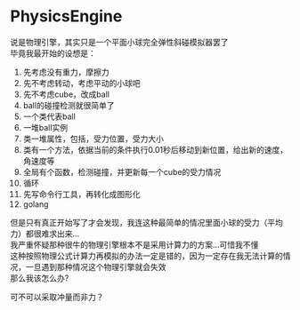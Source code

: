 # PhysicsEngine

说是物理引擎，其实只是一个平面小球完全弹性斜碰模拟器罢了\
毕竟我最开始的设想是：
1. 先考虑没有重力，摩擦力
2. 先不考虑转动，考虑平动的小球吧 
3. 先不考虑cube，改成ball 
4. ball的碰撞检测就很简单了
5. 一个类代表ball
6. 一堆ball实例
7. 类一堆属性，包括，受力位置，受力大小
8. 类有一个方法，依据当前的条件执行0.01秒后移动到新位置，给出新的速度，角速度等
9. 全局有个函数，检测碰撞，并更新每一个cube的受力情况
10. 循环 
11. 先写命令行工具，再转化成图形化 
12. golang

但是只有真正开始写了才会发现，我连这种最简单的情况里面小球的受力（平均力）都很难求出来...\
我严重怀疑那种很牛的物理引擎根本不是采用计算力的方案...可惜我不懂\
这种按照物理公式计算力再模拟的办法一定是错的，因为一定存在我无法计算的情况，一旦遇到那种情况这个物理引擎就会失效\
那么我该怎么办?

可不可以采取冲量而非力？